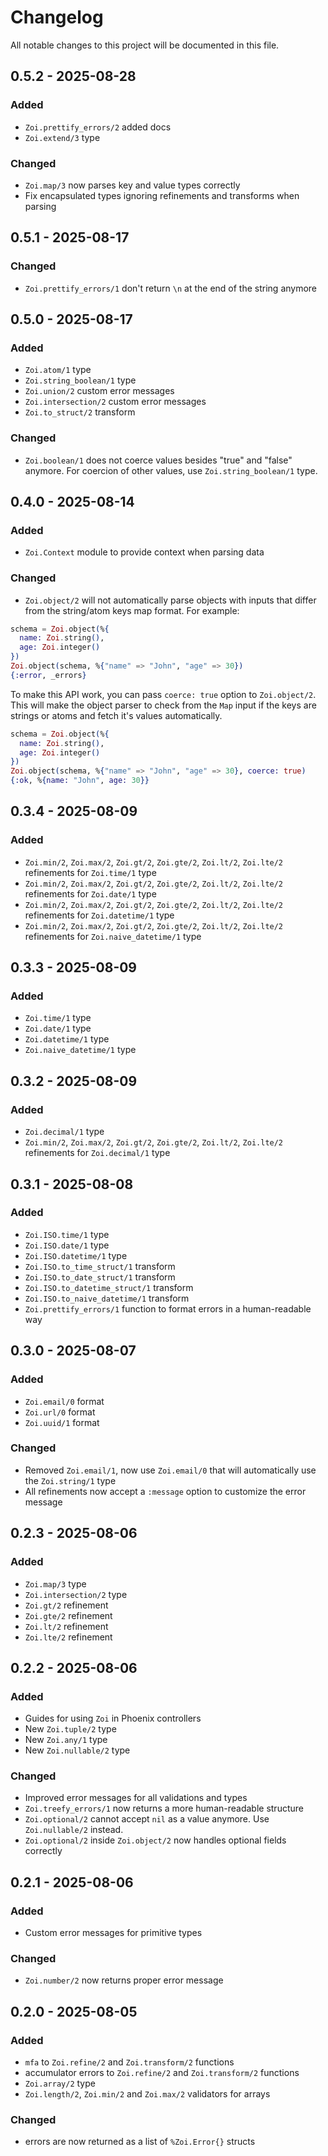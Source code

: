 # Changelog

All notable changes to this project will be documented in this file.

## 0.5.2 - 2025-08-28

### Added

- `Zoi.prettify_errors/2` added docs
- `Zoi.extend/3` type

### Changed

- `Zoi.map/3` now parses key and value types correctly
- Fix encapsulated types ignoring refinements and transforms when parsing

## 0.5.1 - 2025-08-17

### Changed

- `Zoi.prettify_errors/1` don't return `\n` at the end of the string anymore

## 0.5.0 - 2025-08-17

### Added

- `Zoi.atom/1` type
- `Zoi.string_boolean/1` type
- `Zoi.union/2` custom error messages
- `Zoi.intersection/2` custom error messages
- `Zoi.to_struct/2` transform

### Changed

- `Zoi.boolean/1` does not coerce values besides "true" and "false" anymore. For coercion of other values, use `Zoi.string_boolean/1` type.

## 0.4.0 - 2025-08-14

### Added

- `Zoi.Context` module to provide context when parsing data

### Changed

- `Zoi.object/2` will not automatically parse objects with inputs that differ from the string/atom keys map format. For example:

```elixir
schema = Zoi.object(%{
  name: Zoi.string(),
  age: Zoi.integer()
})
Zoi.object(schema, %{"name" => "John", "age" => 30})
{:error, _errors}
```

To make this API work, you can pass `coerce: true` option to `Zoi.object/2`. This will make the object parser to check from the `Map` input if the keys are strings or atoms and fetch it's values automatically.

```elixir
schema = Zoi.object(%{
  name: Zoi.string(),
  age: Zoi.integer()
})
Zoi.object(schema, %{"name" => "John", "age" => 30}, coerce: true)
{:ok, %{name: "John", age: 30}}
```

## 0.3.4 - 2025-08-09

### Added

- `Zoi.min/2`, `Zoi.max/2`, `Zoi.gt/2`, `Zoi.gte/2`, `Zoi.lt/2`, `Zoi.lte/2` refinements for `Zoi.time/1` type
- `Zoi.min/2`, `Zoi.max/2`, `Zoi.gt/2`, `Zoi.gte/2`, `Zoi.lt/2`, `Zoi.lte/2` refinements for `Zoi.date/1` type
- `Zoi.min/2`, `Zoi.max/2`, `Zoi.gt/2`, `Zoi.gte/2`, `Zoi.lt/2`, `Zoi.lte/2` refinements for `Zoi.datetime/1` type
- `Zoi.min/2`, `Zoi.max/2`, `Zoi.gt/2`, `Zoi.gte/2`, `Zoi.lt/2`, `Zoi.lte/2` refinements for `Zoi.naive_datetime/1` type

## 0.3.3 - 2025-08-09

### Added

- `Zoi.time/1` type
- `Zoi.date/1` type
- `Zoi.datetime/1` type
- `Zoi.naive_datetime/1` type

## 0.3.2 - 2025-08-09

### Added

- `Zoi.decimal/1` type
- `Zoi.min/2`, `Zoi.max/2`, `Zoi.gt/2`, `Zoi.gte/2`, `Zoi.lt/2`, `Zoi.lte/2` refinements for `Zoi.decimal/1` type

## 0.3.1 - 2025-08-08

### Added

- `Zoi.ISO.time/1` type
- `Zoi.ISO.date/1` type
- `Zoi.ISO.datetime/1` type
- `Zoi.ISO.to_time_struct/1` transform
- `Zoi.ISO.to_date_struct/1` transform
- `Zoi.ISO.to_datetime_struct/1` transform
- `Zoi.ISO.to_naive_datetime/1` transform
- `Zoi.prettify_errors/1` function to format errors in a human-readable way

## 0.3.0 - 2025-08-07

### Added

- `Zoi.email/0` format
- `Zoi.url/0` format
- `Zoi.uuid/1` format

### Changed

- Removed `Zoi.email/1`, now use `Zoi.email/0` that will automatically use the `Zoi.string/1` type
- All refinements now accept a `:message` option to customize the error message

## 0.2.3 - 2025-08-06

### Added

- `Zoi.map/3` type
- `Zoi.intersection/2` type
- `Zoi.gt/2` refinement
- `Zoi.gte/2` refinement
- `Zoi.lt/2` refinement
- `Zoi.lte/2` refinement

## 0.2.2 - 2025-08-06

### Added

- Guides for using `Zoi` in Phoenix controllers
- New `Zoi.tuple/2` type
- New `Zoi.any/1` type
- New `Zoi.nullable/2` type

### Changed

- Improved error messages for all validations and types
- `Zoi.treefy_errors/1` now returns a more human-readable structure
- `Zoi.optional/2` cannot accept `nil` as a value anymore. Use `Zoi.nullable/2` instead.
- `Zoi.optional/2` inside `Zoi.object/2` now handles optional fields correctly

## 0.2.1 - 2025-08-06

### Added

- Custom error messages for primitive types

### Changed

- `Zoi.number/2` now returns proper error message

## 0.2.0 - 2025-08-05

### Added

- `mfa` to `Zoi.refine/2` and `Zoi.transform/2` functions
- accumulator errors to `Zoi.refine/2` and `Zoi.transform/2` functions
- `Zoi.array/2` type
- `Zoi.length/2`, `Zoi.min/2` and `Zoi.max/2` validators for arrays

### Changed

- errors are now returned as a list of `%Zoi.Error{}` structs
